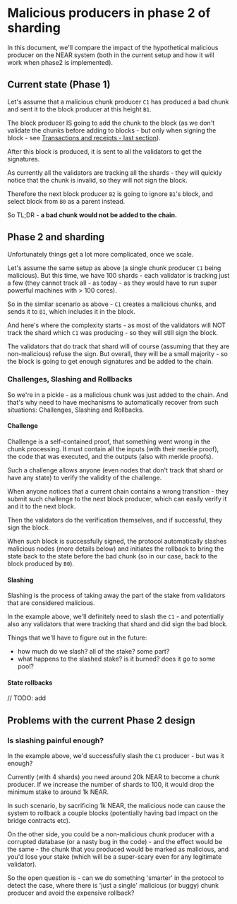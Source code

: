 # Malicious producers in phase 2 of sharding

In this document, we'll compare the impact of the hypothetical malicious producer on the NEAR system (both in the current setup and how it will work when phase2 is implemented).

## Current state (Phase 1)

Let's assume that a malicious chunk producer ``C1`` has produced a bad chunk
and sent it to the block producer at this height ``B1``.

The block producer IS going to add the chunk to the block (as we don't validate
the chunks before adding to blocks - but only when signing the block - see
[Transactions and receipts - last section](./../how/tx_receipts.md)).

After this block is produced, it is sent to all the validators to get the
signatures.

As currently all the validators are tracking all the shards - they will quickly
notice that the chunk is invalid, so they will not sign the block.

Therefore the next block producer ``B2`` is going to ignore ``B1``'s block, and
select block from ``B0`` as a parent instead.

So TL;DR - **a bad chunk would not be added to the chain.**

## Phase 2 and sharding

Unfortunately things get a lot more complicated, once we scale.

Let's assume the same setup as above (a single chunk producer ``C1`` being
malicious). But this time, we have 100 shards - each validator is tracking just
a few (they cannot track all - as today - as they would have to run super
powerful machines with > 100 cores).

So in the similar scenario as above - ``C1`` creates a malicious chunks, and
sends it to ``B1``, which includes it in the block.

And here's where the complexity starts - as most of the validators will NOT
track the shard which ``C1`` was producing - so they will still sign the block.

The validators that do track that shard will of course (assuming that they are non-malicious) refuse the sign. But overall, they will be a small majority - so the block is going to get enough signatures and be added to the chain.

### Challenges, Slashing and Rollbacks

So we're in a pickle - as a malicious chunk was just added to the chain. And
that's why need to have mechanisms to automatically recover from such situations:
Challenges, Slashing and Rollbacks.

#### Challenge

Challenge is a self-contained proof, that something went wrong in the chunk
processing. It must contain all the inputs (with their merkle proof), the code
that was executed, and the outputs (also with merkle proofs).

Such a challenge allows anyone (even nodes that don't track that shard or have
any state) to verify the validity of the challenge.

When anyone notices that a current chain contains a wrong transition - they
submit such challenge to the next block producer, which can easily verify it
and it to the next block.

Then the validators do the verification themselves, and if successful, they
sign the block.

When such block is successfully signed, the protocol automatically slashes
malicious nodes (more details below) and initiates the rollback to bring the
state back to the state before the bad chunk (so in our case, back to the block
produced by `B0`).

#### Slashing

Slashing is the process of taking away the part of the stake from validators
that are considered malicious.

In the example above, we'll definitely need to slash the ``C1`` - and potentially also any validators that were tracking that shard and did sign the bad block.

Things that we'll have to figure out in the future:

* how much do we slash? all of the stake? some part?
* what happens to the slashed stake? is it burned? does it go to some pool?

#### State rollbacks

// TODO: add

## Problems with the current Phase 2 design

### Is slashing painful enough?

In the example above, we'd successfully slash the ``C1`` producer - but was it  
enough?

Currently (with 4 shards) you need around 20k NEAR to become a chunk producer.
If we increase the number of shards to 100, it would drop the minimum stake to
around 1k NEAR.

In such scenario, by sacrificing 1k NEAR, the malicious node can cause the
system to rollback a couple blocks (potentially having bad impact on the bridge
contracts etc).

On the other side, you could be a non-malicious chunk producer with a corrupted
database (or a nasty bug in the code) - and the effect would be the same - the
chunk that you produced would be marked as malicious, and you'd lose your stake
(which will be a super-scary even for any legitimate validator).

So the open question is - can we do something 'smarter' in the protocol to
detect the case, where there is 'just a single' malicious (or buggy) chunk
producer and avoid the expensive rollback?
